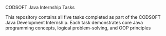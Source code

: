 CODSOFT Java Internship Tasks

This repository contains all five tasks completed as part of the CODSOFT Java Development Internship.
Each task demonstrates core Java programming concepts, logical problem-solving, and OOP principles
